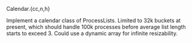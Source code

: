 Calendar.{cc,n,h}

Implement a calendar class of ProcessLists. Limited to 32k buckets at present, which should handle 100k processes before average list length starts to exceed 3.  Could use a dynamic array for infinite resizability.
